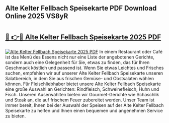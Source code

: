 ## Alte Kelter Fellbach Speisekarte PDF Download Online 2025 VS8yR

# <h2><a href="http://gceesce.nevu.top/?p=Alte+Kelter+Fellbach+Speisekarte">🔗 👉🔴 Alte Kelter Fellbach Speisekarte 2025 PDF</a></h2>

[![Alte Kelter Fellbach Speisekarte 2025 PDF](https://i.imgur.com/dBaPXMq.png)](http://gceesce.nevu.top/?p=Alte+Kelter+Fellbach+Speisekarte)
In einem Restaurant oder Café ist das Menü des Essens nicht nur eine Liste der angebotenen Gerichte, sondern auch eine Gelegenheit für Sie, etwas zu finden, das für Ihren Geschmack köstlich und passend ist. Wenn Sie etwas Leichtes und Frisches suchen, empfehlen wir auf unserer Alte Kelter Fellbach Speisekarte unseren Salatbereich, in dem Sie aus frischen Gemüse- und Obstsalaten wählen können. Für Fleischliebhaber bietet unsere Alte Kelter Fellbach Speisekarte eine große Auswahl an Gerichten: Rindfleisch, Schweinefleisch, Huhn und Fisch. Unseren Auserwählten bieten wir Gourmet-Gerichte wie Schaschlik und Steak an, die auf frischem Feuer zubereitet werden. Unser Team ist immer bereit, Ihnen bei der Auswahl der Speisen auf der Alte Kelter Fellbach Speisekarte zu helfen und Ihnen einen bequemen und angenehmen Service zu bieten.
